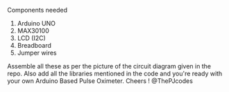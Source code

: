 Components needed 
1. Arduino UNO
2. MAX30100
3. LCD (I2C)
4. Breadboard
5. Jumper wires
   
Assemble all these as per the picture of the circuit diagram given in the repo. Also add all the libraries mentioned in the code and you're ready with your own Arduino Based Pulse Oximeter.
Cheers !
@ThePJcodes
